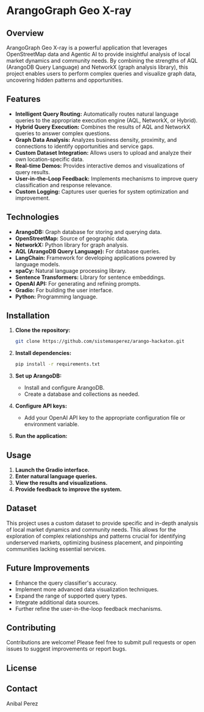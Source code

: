 # ArangoGraph Geo X-ray

## Overview

ArangoGraph Geo X-ray is a powerful application that leverages OpenStreetMap data and Agentic AI to provide insightful analysis of local market dynamics and community needs. By combining the strengths of AQL (ArangoDB Query Language) and NetworkX (graph analysis library), this project enables users to perform complex queries and visualize graph data, uncovering hidden patterns and opportunities.

## Features

* **Intelligent Query Routing:** Automatically routes natural language queries to the appropriate execution engine (AQL, NetworkX, or Hybrid).
* **Hybrid Query Execution:** Combines the results of AQL and NetworkX queries to answer complex questions.
* **Graph Data Analysis:** Analyzes business density, proximity, and connections to identify opportunities and service gaps.
* **Custom Dataset Integration:** Allows users to upload and analyze their own location-specific data.
* **Real-time Demos:** Provides interactive demos and visualizations of query results.
* **User-in-the-Loop Feedback:** Implements mechanisms to improve query classification and response relevance.
* **Custom Logging:** Captures user queries for system optimization and improvement.

## Technologies

* **ArangoDB:** Graph database for storing and querying data.
* **OpenStreetMap:** Source of geographic data.
* **NetworkX:** Python library for graph analysis.
* **AQL (ArangoDB Query Language):** For database queries.
* **LangChain:** Framework for developing applications powered by language models.
* **spaCy:** Natural language processing library.
* **Sentence Transformers:** Library for sentence embeddings.
* **OpenAI API:** For generating and refining prompts.
* **Gradio:** For building the user interface.
* **Python:** Programming language.

## Installation

1.  **Clone the repository:**

    ```bash
    git clone https://github.com/sistemasperez/arango-hackaton.git
    ```

2.  **Install dependencies:**

    ```bash
    pip install -r requirements.txt
    ```

3.  **Set up ArangoDB:**

    * Install and configure ArangoDB.
    * Create a database and collections as needed.

4.  **Configure API keys:**

    * Add your OpenAI API key to the appropriate configuration file or environment variable.

5.  **Run the application:**


## Usage

1.  **Launch the Gradio interface.**
2.  **Enter natural language queries.**
3.  **View the results and visualizations.**
4.  **Provide feedback to improve the system.**

## Dataset

This project uses a custom dataset to provide specific and in-depth analysis of local market dynamics and community needs. This allows for the exploration of complex relationships and patterns crucial for identifying underserved markets, optimizing business placement, and pinpointing communities lacking essential services.

## Future Improvements

* Enhance the query classifier's accuracy.
* Implement more advanced data visualization techniques.
* Expand the range of supported query types.
* Integrate additional data sources.
* Further refine the user-in-the-loop feedback mechanisms.

## Contributing

Contributions are welcome! Please feel free to submit pull requests or open issues to suggest improvements or report bugs.

## License


## Contact

Anibal Perez
